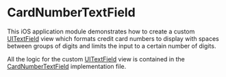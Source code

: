 # CardNumberTextField

This iOS application module demonstrates how to create a custom [UITextField](https://developer.apple.com/documentation/uikit/uitextfield) view
which formats credit card numbers to display with spaces between groups of digits and limits the input to a certain number of digits.

All the logic for the custom [UITextField](https://developer.apple.com/documentation/uikit/uitextfield) view is contained
in the [CardNumberTextField](App1/CardNumberTextField.m) implementation file.
